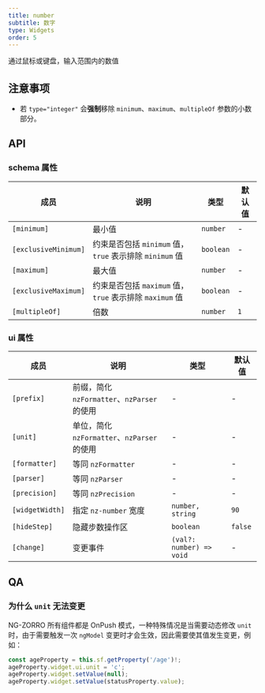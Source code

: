 ```yaml
---
title: number
subtitle: 数字
type: Widgets
order: 5
---
```


通过鼠标或键盘，输入范围内的数值

## 注意事项

- 若 `type="integer"` 会**强制**移除 `minimum`、`maximum`、`multipleOf` 参数的小数部分。

## API

### schema 属性

| 成员 | 说明 | 类型 | 默认值 |
|----|----|----|-----|
| `[minimum]` | 最小值 | `number` | - |
| `[exclusiveMinimum]` | 约束是否包括 `minimum` 值，`true` 表示排除 `minimum` 值 | `boolean` | - |
| `[maximum]` | 最大值 | `number` | - |
| `[exclusiveMaximum]` | 约束是否包括 `maximum` 值，`true` 表示排除 `maximum` 值 | `boolean` | - |
| `[multipleOf]` | 倍数 | `number` | `1` |

### ui 属性

| 成员 | 说明 | 类型 | 默认值 |
|----|----|----|-----|
| `[prefix]` | 前缀，简化 `nzFormatter`、`nzParser` 的使用 | - | - |
| `[unit]` | 单位，简化 `nzFormatter`、`nzParser` 的使用 | - | - |
| `[formatter]` | 等同 `nzFormatter` | - | - |
| `[parser]` | 等同 `nzParser` | - | - |
| `[precision]` | 等同 `nzPrecision` | - | - |
| `[widgetWidth]` | 指定 `nz-number` 宽度 | `number, string` | `90` |
| `[hideStep]` | 隐藏步数操作区 | `boolean` | `false` |
| `[change]` | 变更事件 | `(val?: number) => void` | - |

## QA

### 为什么 `unit` 无法变更

NG-ZORRO 所有组件都是 OnPush 模式，一种特殊情况是当需要动态修改 `unit` 时，由于需要触发一次 `ngModel` 变更时才会生效，因此需要使其值发生变更，例如：

```ts
const ageProperty = this.sf.getProperty('/age')!;
ageProperty.widget.ui.unit = 'c';
ageProperty.widget.setValue(null);
ageProperty.widget.setValue(statusProperty.value);
```
